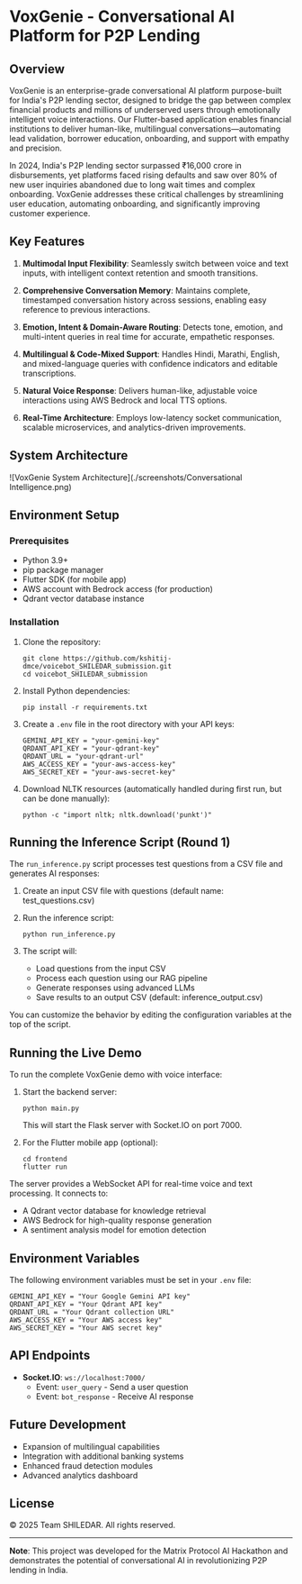 # VoxGenie - Conversational AI Platform for P2P Lending

## Overview

VoxGenie is an enterprise-grade conversational AI platform purpose-built for India's P2P lending sector, designed to bridge the gap between complex financial products and millions of underserved users through emotionally intelligent voice interactions. Our Flutter-based application enables financial institutions to deliver human-like, multilingual conversations—automating lead validation, borrower education, onboarding, and support with empathy and precision.

In 2024, India's P2P lending sector surpassed ₹16,000 crore in disbursements, yet platforms faced rising defaults and saw over 80% of new user inquiries abandoned due to long wait times and complex onboarding. VoxGenie addresses these critical challenges by streamlining user education, automating onboarding, and significantly improving customer experience.

## Key Features

1. **Multimodal Input Flexibility**: Seamlessly switch between voice and text inputs, with intelligent context retention and smooth transitions.

2. **Comprehensive Conversation Memory**: Maintains complete, timestamped conversation history across sessions, enabling easy reference to previous interactions.

3. **Emotion, Intent & Domain-Aware Routing**: Detects tone, emotion, and multi-intent queries in real time for accurate, empathetic responses.

4. **Multilingual & Code-Mixed Support**: Handles Hindi, Marathi, English, and mixed-language queries with confidence indicators and editable transcriptions.

5. **Natural Voice Response**: Delivers human-like, adjustable voice interactions using AWS Bedrock and local TTS options.

6. **Real-Time Architecture**: Employs low-latency socket communication, scalable microservices, and analytics-driven improvements.

## System Architecture

![VoxGenie System Architecture](./screenshots/Conversational Intelligence.png)

## Environment Setup

### Prerequisites

- Python 3.9+
- pip package manager
- Flutter SDK (for mobile app)
- AWS account with Bedrock access (for production)
- Qdrant vector database instance

### Installation

1. Clone the repository:
   ```
   git clone https://github.com/kshitij-dmce/voicebot_SHILEDAR_submission.git
   cd voicebot_SHILEDAR_submission
   ```

2. Install Python dependencies:
   ```
   pip install -r requirements.txt
   ```

3. Create a `.env` file in the root directory with your API keys:
   ```
   GEMINI_API_KEY = "your-gemini-key"
   QRDANT_API_KEY = "your-qdrant-key"
   QRDANT_URL = "your-qdrant-url"
   AWS_ACCESS_KEY = "your-aws-access-key"
   AWS_SECRET_KEY = "your-aws-secret-key"
   ```

4. Download NLTK resources (automatically handled during first run, but can be done manually):
   ```
   python -c "import nltk; nltk.download('punkt')"
   ```

## Running the Inference Script (Round 1)

The `run_inference.py` script processes test questions from a CSV file and generates AI responses:

1. Create an input CSV file with questions (default name: test_questions.csv)
2. Run the inference script:
   ```
   python run_inference.py
   ```

3. The script will:
   - Load questions from the input CSV
   - Process each question using our RAG pipeline
   - Generate responses using advanced LLMs
   - Save results to an output CSV (default: inference_output.csv)

You can customize the behavior by editing the configuration variables at the top of the script.

## Running the Live Demo

To run the complete VoxGenie demo with voice interface:

1. Start the backend server:
   ```
   python main.py
   ```
   This will start the Flask server with Socket.IO on port 7000.

2. For the Flutter mobile app (optional):
   ```
   cd frontend
   flutter run
   ```

The server provides a WebSocket API for real-time voice and text processing. It connects to:
- A Qdrant vector database for knowledge retrieval
- AWS Bedrock for high-quality response generation
- A sentiment analysis model for emotion detection

## Environment Variables

The following environment variables must be set in your `.env` file:

```
GEMINI_API_KEY = "Your Google Gemini API key"
QRDANT_API_KEY = "Your Qdrant API key"
QRDANT_URL = "Your Qdrant collection URL"
AWS_ACCESS_KEY = "Your AWS access key"
AWS_SECRET_KEY = "Your AWS secret key"
```

## API Endpoints

- **Socket.IO**: `ws://localhost:7000/`
  - Event: `user_query` - Send a user question
  - Event: `bot_response` - Receive AI response

## Future Development

- Expansion of multilingual capabilities
- Integration with additional banking systems
- Enhanced fraud detection modules
- Advanced analytics dashboard

## License

© 2025 Team SHILEDAR. All rights reserved.

---

**Note**: This project was developed for the Matrix Protocol AI Hackathon and demonstrates the potential of conversational AI in revolutionizing P2P lending in India.
